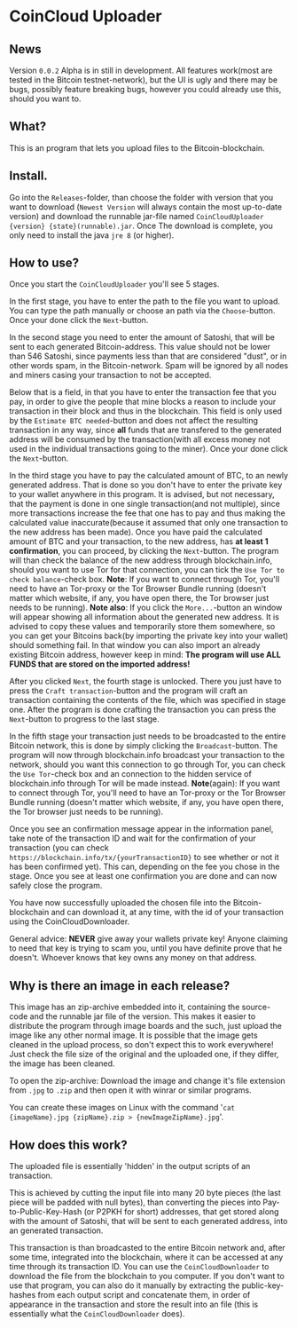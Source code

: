 # CoinCloud Uploader
## News
Version `0.0.2` Alpha is in still in development. All features work(most are tested in the Bitcoin testnet-network), but the UI is ugly and there may be bugs, possibly feature breaking bugs, however you could already use this, should you want to.
## What?
This is an program that lets you upload files to the Bitcoin-blockchain.
## Install.
Go into the `Releases`-folder, than choose the folder with version that you want to download (`Newest Version` will always contain the most up-to-date version) and download the runnable jar-file named `CoinCloudUploader {version} {state}(runnable).jar`. Once The download is complete, you only need to install the java `jre 8` (or higher).
## How to use?
Once you start the `CoinCloudUploader` you'll see 5 stages.

In the first stage, you have to enter the path to the file you want to upload. You can type the path manually or choose an path via the `Choose`-button. Once your done click the `Next`-button.

In the second stage you need to enter the amount of Satoshi, that will be sent to each generated Bitcoin-address. This value should not be lower than 546 Satoshi, since payments less than that are considered "dust", or in other words spam, in the Bitcoin-network. Spam will be ignored by all nodes and miners casing your transaction to not be accepted.

Below that is a field, in that you have to enter the transaction fee that you pay, in order to give the people that mine blocks a reason to include your transaction in their block and thus in the blockchain. This field is only used by the `Estimate BTC needed`-button and does not affect the resulting transaction in any way, since **all** funds that are transfered to the generated address will be consumed by the transaction(with all excess money not used in the individual transactions going to the miner). Once your done click the `Next`-button. 

In the third stage you have to pay the calculated amount of BTC, to an newly generated address. That is done so you don't have to enter the private key to your wallet anywhere in this program. It is advised, but not necessary,  that the payment is done in one single transaction(and not multiple), since more transactions increase the fee that one has to pay and thus making the calculated value inaccurate(because it assumed that only one transaction to the new address has been made). Once you have paid the calculated amount of BTC and your transaction, to the new address, has **at least 1 confirmation**, you can proceed, by clicking the `Next`-button. The program will than check the balance of the new address through blockchain.info, should you want to use Tor for that connection, you can tick the `Use Tor to check balance`-check box.
**Note**: If you want to connect through Tor, you'll need to have an Tor-proxy or the Tor Browser Bundle running (doesn't matter which website, if any, you have open there, the Tor browser just needs to be running).
**Note also**: If you click the `More...`-button an window will appear showing all information about the generated new address. It is advised to copy these values and temporarily store them somewhere, so you can get your Bitcoins back(by importing the private key into your wallet) should something fail. In that window you can also import an already existing Bitcoin address, however keep in mind: **The program will use ALL FUNDS that are stored on the imported address!**

After you clicked `Next`, the fourth stage is unlocked. There you just have to press the `Craft transaction`-button and the program will craft an transaction containing the contents of the file, which was specified in stage one. After the program is done crafting the transaction you can press the `Next`-button to progress to the last stage.

In the fifth stage your transaction just needs to be broadcasted to the entire Bitcoin network, this is done by simply clicking the `Broadcast`-button. The program will now through blockchain.info broadcast your transaction to the network, should you want this connection to go through Tor, you can check the `Use Tor`-check box and an connection to the hidden service of blockchain.info through Tor will be made instead.
**Note**(again): If you want to connect through Tor, you'll need to have an Tor-proxy or the Tor Browser Bundle running (doesn't matter which website, if any, you have open there, the Tor browser just needs to be running).

Once you see an confirmation message appear in the information panel, take note of the transaction ID and wait for the confirmation of your transaction (you can check `https://blockchain.info/tx/{yourTransactionID}` to see whether or not it has been confirmed yet). This can, depending on the fee you chose in the stage. Once you see at least one confirmation you are done and can now safely close the program.

You have now successfully uploaded the chosen file into the Bitcoin-blockchain and can download it, at any time, with the id of your transaction using the CoinCloudDownloader.

General advice: **NEVER** give away your wallets private key! Anyone claiming to need that key is trying to scam you, until you have definite prove that he doesn't. Whoever knows that key owns any money on that address.
## Why is there an image in each release?
This image has an zip-archive embedded into it, containing the source-code and the runnable jar file of the version. This makes it easier to distribute the program through image boards and the such, just upload the image like any other normal image.
It is possible that the image gets cleaned in the upload process, so don't expect this to work everywhere! Just check the file size of the original and the uploaded one, if they differ, the image has been cleaned.

To open the zip-archive: Download the image and change it's file extension from `.jpg` to `.zip` and then open it with winrar or similar programs.

You can create these images on Linux with the command '`cat {imageName}.jpg {zipName}.zip > {newImageZipName}.jpg`'.
## How does this work?
The uploaded file is essentially 'hidden' in the output scripts of an transaction.

This is achieved by cutting the input file into many 20 byte pieces (the last piece will be padded with null bytes), than converting the pieces into Pay-to-Public-Key-Hash (or P2PKH for short) addresses, that get stored along with the amount of Satoshi, that will be sent to each generated address, into an generated transaction.

This transaction is than broadcasted to the entire Bitcoin network and, after some time, integrated into the blockchain, where it can be accessed at any time through its transaction ID. You can use the `CoinCloudDownloader` to download the file from the blockchain to you computer. If you don't want to use that program, you can also do it manually by extracting the public-key-hashes from each output script and concatenate them, in order of appearance in the transaction and store the result into an file (this is essentially what the `CoinCloudDownloader` does).